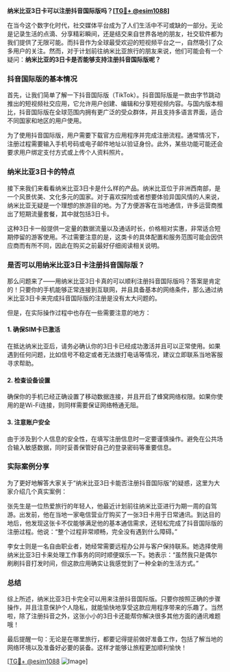 **纳米比亚3日卡可以注册抖音国际版吗？[[TG💪+ @esim1088](https://t.me/s/esim1088)]**

在当今这个数字化时代，社交媒体平台成为了人们生活中不可或缺的一部分。无论是记录生活的点滴、分享精彩瞬间，还是结交来自世界各地的朋友，社交软件都为我们提供了无限可能。而抖音作为全球最受欢迎的短视频平台之一，自然吸引了众多用户的关注。然而，对于计划前往纳米比亚旅行的朋友来说，他们可能会有一个疑问：**纳米比亚的3日卡是否能够支持注册抖音国际版呢？**

### 抖音国际版的基本情况

首先，让我们简单了解一下抖音国际版（TikTok）。抖音国际版是一款由字节跳动推出的短视频社交应用，它允许用户创建、编辑和分享短视频内容。与国内版本相比，抖音国际版在全球范围内拥有更广泛的受众群体，并且支持多语言界面，适合不同国家和地区的用户使用。

为了使用抖音国际版，用户需要下载官方应用程序并完成注册流程。通常情况下，注册过程需要输入手机号码或电子邮件地址以验证身份。此外，某些功能可能还会要求用户绑定支付方式或上传个人资料照片。

### 纳米比亚3日卡的特点

接下来我们来看看纳米比亚3日卡是什么样的产品。纳米比亚位于非洲西南部，是一个风景优美、文化多元的国家。对于喜欢探险或者想要体验异国风情的人来说，纳米比亚无疑是一个理想的旅游目的地。为了方便游客在当地通信，许多运营商推出了短期流量套餐，其中就包括3日卡。

这种3日卡一般提供一定量的数据流量以及通话时长，价格相对实惠，非常适合短期停留的游客使用。不过需要注意的是，这类卡的具体配置和服务范围可能会因供应商而有所不同，因此在购买之前最好仔细阅读相关说明。

### 是否可以用纳米比亚3日卡注册抖音国际版？

那么问题来了——用纳米比亚3日卡真的可以顺利注册抖音国际版吗？答案是肯定的！只要你的手机能够正常连接到互联网，并且具备基本的网络条件，那么通过纳米比亚3日卡来完成抖音国际版的注册是没有太大问题的。

但是，在实际操作过程中也存在一些需要注意的地方：

#### 1. 确保SIM卡已激活
在抵达纳米比亚后，请务必确认你的3日卡已经成功激活并且可以正常使用。如果遇到任何问题，比如信号不稳定或者无法拨打电话等情况，建议立即联系当地客服寻求帮助。

#### 2. 检查设备设置
确保你的手机已经正确设置了移动数据连接，并且开启了蜂窝网络权限。如果你使用的是Wi-Fi连接，则同样需要保证网络畅通无阻。

#### 3. 注意账户安全
由于涉及到个人信息的安全性，在填写注册信息时一定要谨慎操作。避免在公共场合输入敏感数据，同时妥善保管好自己的登录密码等重要信息。

### 实际案例分享

为了更好地解答大家关于“纳米比亚3日卡能否注册抖音国际版”的疑惑，这里为大家介绍几个真实案例：

张先生是一位热爱旅行的年轻人，他最近计划前往纳米比亚进行为期一周的自驾游。出发前，他在当地一家电信营业厅购买了一张3日卡用于日常通讯。到达目的地后，他发现这张卡不仅能够满足他的基本通信需求，还轻松完成了抖音国际版的注册过程。他说：“整个过程非常顺畅，完全没有遇到什么障碍。”

李女士则是一名自由职业者，她经常需要远程办公并与客户保持联系。她选择使用纳米比亚3日卡来处理工作事务的同时顺便娱乐一下。她表示：“虽然我只是偶尔刷刷抖音打发时间，但这款应用确实让我感觉到了一种全新的生活方式。”

### 总结

综上所述，纳米比亚3日卡完全可以用来注册抖音国际版。只要你按照正确的步骤操作，并且注意保护个人隐私，就能愉快地享受这款应用程序带来的乐趣了。当然啦，除了注册抖音之外，这张小小的3日卡还能帮你解决很多其他方面的通讯难题哦！

最后提醒一句：无论是在哪里旅行，都要记得提前做好准备工作，包括了解当地的网络环境以及准备好必要的装备。这样才能够让旅程更加顺利愉快！

[[TG💪+ @esim1088](https://t.me/s/esim1088) ![Image](https://i.postimg.cc/4NQfJmqS/Snipaste-2025-05-13-00-14-12.png)]